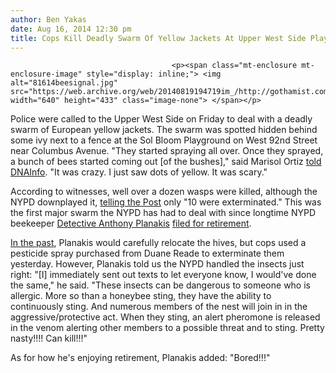 ```yaml
---
author: Ben Yakas
date: Aug 16, 2014 12:30 pm
title: Cops Kill Deadly Swarm Of Yellow Jackets At Upper West Side Playground
---
```


	
										<p><span class="mt-enclosure mt-enclosure-image" style="display: inline;"> <img alt="81614beesignal.jpg" src="https://web.archive.org/web/20140819194719im_/http://gothamist.com/attachments/byakas/81614beesignal.jpg" width="640" height="433" class="image-none"> </span></p>

<p>Police were called to the Upper West Side on Friday to deal with a deadly swarm of European yellow jackets. The swarm was spotted hidden behind some ivy next to a fence at the Sol Bloom Playground on West 92nd Street near Columbus Avenue. &quot;They started spraying all over. Once they sprayed, a bunch of bees started coming out [of the bushes],&quot; said Marisol Ortiz <a href="https://web.archive.org/web/20140819194719/http://www.dnainfo.com/new-york/20140815/upper-west-side/dozens-of-bees-found-dead-uws-playground-after-police-spray-swarm">told DNAInfo</a>. &quot;It was crazy. I just saw dots of yellow. It was scary.&quot;</p>

<p>According to witnesses, well over a dozen wasps were killed, although the NYPD downplayed it, <a href="https://web.archive.org/web/20140819194719/http://nypost.com/2014/08/16/cops-exterminate-yellow-jackets-near-playground/">telling the Post</a> only &quot;10 were exterminated.&quot; This was the first major swarm the NYPD has had to deal with since longtime NYPD beekeeper <a href="https://web.archive.org/web/20140819194719/http://gothamist.com/tags/AnthonyPlanakis">Detective Anthony Planakis</a> <a href="https://web.archive.org/web/20140819194719/http://www.dnainfo.com/new-york/20140807/civic-center/nypds-in-house-bee-expert-buzzes-off-into-retirement">filed for retirement</a>. </p>

<p><a href="https://web.archive.org/web/20140819194719/http://gothamist.com/tags/bees">In the past</a>, Planakis would carefully relocate the hives, but cops used a pesticide spray purchased from Duane Reade to exterminate them yesterday. However, Planakis told us the NYPD handled the insects just right: &quot;[I] immediately sent out texts to let everyone know, I would&apos;ve done the same,&quot; he said. &quot;These insects can be dangerous to someone who is allergic. More so than a honeybee sting, they have the ability to continuously sting. And numerous members of the nest will join in in the aggressive/protective act. When they sting, an alert pheromone is released in the venom alerting other members to a possible threat and to sting. Pretty nasty!!!! Can kill!!!&quot;</p>

<p>As for how he&apos;s enjoying retirement, Planakis added: &quot;Bored!!!&quot;</p>					
										
									
				